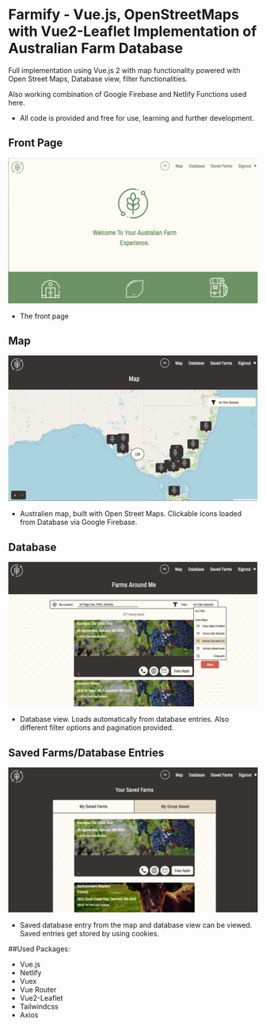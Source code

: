 # Farmify - Vue.js, OpenStreetMaps with Vue2-Leaflet Implementation of Australian Farm Database

Full implementation using Vue.js 2 with map functionality powered with Open Street Maps, Database view, filter functionalities.

Also working combination of Google Firebase and Netlify Functions used here.

- All code is provided and free for use, learning and further development.

## Front Page
![Front Page](repositoryAssets/front.png)
- The front page


## Map
![Map](repositoryAssets/map.png)
- Australien map, built with Open Street Maps. Clickable icons loaded from Database via Google Firebase.


## Database
![Database](repositoryAssets/database.png)
- Database view. Loads automatically from database entries. Also different filter options and pagination provided.


## Saved Farms/Database Entries
![Saved Entries](repositoryAssets/saved.png)
- Saved database entry from the map and database view can be viewed. Saved entries get stored by using cookies.

##Used Packages:

- Vue.js
- Netlify
- Vuex
- Vue Router
- Vue2-Leaflet
- Tailwindcss
- Axios
